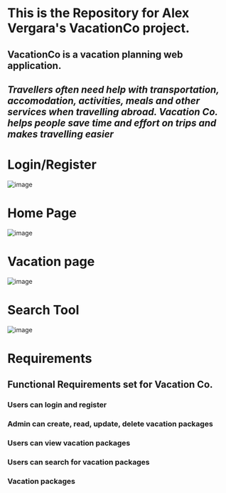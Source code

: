 # This is the Repository for Alex Vergara's VacationCo project.

## VacationCo is a vacation planning web application.

## *Travellers often need help with transportation, accomodation, activities, meals and other services when travelling abroad. Vacation Co. helps people save time and effort on trips and makes travelling easier*

# Login/Register
![image](https://github.com/alexwinter443/TravelCo/assets/59127575/9ffa9e0c-feec-4d98-9ae6-ab32d8ce0ea4)

# Home Page
![image](https://github.com/alexwinter443/TravelCo/assets/59127575/4098921b-a429-4518-b51b-7a8e2ba74c31)

# Vacation page
![image](https://github.com/alexwinter443/TravelCo/assets/59127575/e73e3ee6-b2b6-424c-a326-608a86636728)

# Search Tool
![image](https://github.com/alexwinter443/TravelCo/assets/59127575/b5b53dcd-3878-4a1e-828f-a33be7fccce3)

# Requirements

## Functional Requirements set for Vacation Co.

### Users can login and register

### Admin can create, read, update, delete vacation packages

### Users can view vacation packages

### Users can search for vacation packages

### Vacation packages 



